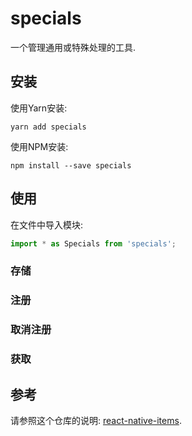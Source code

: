 # specials

一个管理通用或特殊处理的工具.

## 安装

使用Yarn安装:

```shell
yarn add specials
```

使用NPM安装:

```shell
npm install --save specials
```

## 使用

在文件中导入模块:

```javascript
import * as Specials from 'specials';
```

### 存储

### 注册

### 取消注册

### 获取

## 参考

请参照这个仓库的说明: [react-native-items](https://github.com/gaoxiaosong/react-native-items/blob/master/README-zh_CN.md).